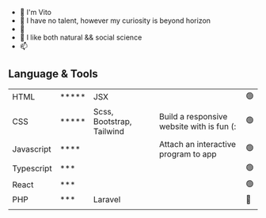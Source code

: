 - 👋 I'm Vito
- 👀 I have no talent, however my curiosity is beyond horizon
- 🌱
- 💞️ I like both natural && social science
- 📫 

## Language & Tools
|          |       |                         |                                          | |
|-         |-      |-                        |-                                         |-|
|HTML      |\***** |JSX                      |                                          |🟢|
|CSS       |\***** |Scss, Bootstrap, Tailwind|Build a responsive website with is fun (: |🟢|
|Javascript|\****  |                         |Attach an interactive program to app      |🟢|
|Typescript|\***   |                         |                                          |🟢|
|React     |\***   |                         |                                          |🟢|       
|PHP       |\***   |Laravel                  |                                          |🔴|
|          |       |                         |                                          | |

<!-- ![Top Langs](https://github-readme-stats.vercel.app/api/top-langs/?username=ardikavito) -->
<!---
ardikaVito/ardikaVito is a ✨ special ✨ repository because its `README.md` (this file) appears on your GitHub profile.
You can click the Preview link to take a look at your changes.
--->
